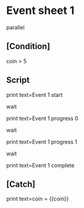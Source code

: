 # Event sheet 1

parallel

## [Condition]

coin > 5

## Script

print
  text=Event 1 start

wait

print
  text=Event 1 progress 0

wait

print
  text=Event 1 progress 1

wait

print
  text=Event 1 complete

## [Catch]

print
  text=coin = {{coin}}